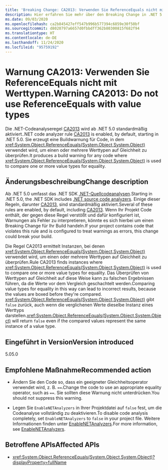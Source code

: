 ```yaml
---
title: 'Breaking Change: CA2013: Verwenden Sie ReferenceEquals nicht mit Werttypen.'
description: Hier erfahren Sie mehr über den Breaking Change in .NET 5.0, der durch die Aktivierung der Codeanalyseregel „CA2013“ ausgelöst wird.
ms.date: 09/03/2020
ms.openlocfilehash: ca2b845427eff547b996b577394c6859e30f50bf
ms.sourcegitcommit: d8020797a6657d0fbbdff362b80300815f682f94
ms.translationtype: HT
ms.contentlocale: de-DE
ms.lasthandoff: 11/24/2020
ms.locfileid: "95759192"
---
```

# <a name="warning-ca2013-do-not-use-referenceequals-with-value-types"></a><span data-ttu-id="e0a38-103">Warnung CA2013: Verwenden Sie ReferenceEquals nicht mit Werttypen.</span><span class="sxs-lookup"><span data-stu-id="e0a38-103">Warning CA2013: Do not use ReferenceEquals with value types</span></span>

<span data-ttu-id="e0a38-104">Die .NET-Codeanalyseregel [CA2013](/visualstudio/code-quality/ca2013) wird ab .NET 5.0 standardmäßig aktiviert.</span><span class="sxs-lookup"><span data-stu-id="e0a38-104">.NET code analyzer rule [CA2013](/visualstudio/code-quality/ca2013) is enabled, by default, starting in .NET 5.0.</span></span> <span data-ttu-id="e0a38-105">Sie erzeugt eine Buildwarnung für Code, in dem <xref:System.Object.ReferenceEquals(System.Object,System.Object)> verwendet wird, um einen oder mehrere Werttypen auf Gleichheit zu überprüfen.</span><span class="sxs-lookup"><span data-stu-id="e0a38-105">It produces a build warning for any code where <xref:System.Object.ReferenceEquals(System.Object,System.Object)> is used to compare one or more value types for equality.</span></span>

## <a name="change-description"></a><span data-ttu-id="e0a38-106">Änderungsbeschreibung</span><span class="sxs-lookup"><span data-stu-id="e0a38-106">Change description</span></span>

<span data-ttu-id="e0a38-107">Ab .NET 5.0 umfasst das .NET SDK [.NET-Quellcodeanalysen](../../../../fundamentals/code-analysis/overview.md).</span><span class="sxs-lookup"><span data-stu-id="e0a38-107">Starting in .NET 5.0, the .NET SDK includes [.NET source code analyzers](../../../../fundamentals/code-analysis/overview.md).</span></span> <span data-ttu-id="e0a38-108">Einige dieser Regeln, darunter [CA2013](/visualstudio/code-quality/ca2013), sind standardmäßig aktiviert.</span><span class="sxs-lookup"><span data-stu-id="e0a38-108">Several of these rules are enabled, by default, including [CA2013](/visualstudio/code-quality/ca2013).</span></span> <span data-ttu-id="e0a38-109">Wenn Ihr Projekt Code enthält, der gegen diese Regel verstößt und dafür konfiguriert ist, Warnungen als Fehler zu interpretieren, könnte es sich hierbei um einen Breaking Change für Ihr Build handeln.</span><span class="sxs-lookup"><span data-stu-id="e0a38-109">If your project contains code that violates this rule and is configured to treat warnings as errors, this change could break your build.</span></span>

<span data-ttu-id="e0a38-110">Die Regel CA2013 ermittelt Instanzen, bei denen <xref:System.Object.ReferenceEquals(System.Object,System.Object)> verwendet wird, um einen oder mehrere Werttypen auf Gleichheit zu überprüfen.</span><span class="sxs-lookup"><span data-stu-id="e0a38-110">Rule CA2013 finds instances where <xref:System.Object.ReferenceEquals(System.Object,System.Object)> is used to compare one or more value types for equality.</span></span> <span data-ttu-id="e0a38-111">Das Überprüfen von Werttypen auf Gleichheit auf diese Weise kann zu falschen Ergebnissen führen, da die Werte vor dem Vergleich geschachtelt werden.</span><span class="sxs-lookup"><span data-stu-id="e0a38-111">Comparing value types for equality in this way can lead to incorrect results, because the values are boxed before they're compared.</span></span> <span data-ttu-id="e0a38-112"><xref:System.Object.ReferenceEquals(System.Object,System.Object)> gibt `false` zurück, auch wenn die verglichenen Werte dieselbe Instanz eines Werttyps darstellen.</span><span class="sxs-lookup"><span data-stu-id="e0a38-112"><xref:System.Object.ReferenceEquals(System.Object,System.Object)> will return `false` even if the compared values represent the same instance of a value type.</span></span>

## <a name="version-introduced"></a><span data-ttu-id="e0a38-113">Eingeführt in Version</span><span class="sxs-lookup"><span data-stu-id="e0a38-113">Version introduced</span></span>

<span data-ttu-id="e0a38-114">5.0</span><span class="sxs-lookup"><span data-stu-id="e0a38-114">5.0</span></span>

## <a name="recommended-action"></a><span data-ttu-id="e0a38-115">Empfohlene Maßnahme</span><span class="sxs-lookup"><span data-stu-id="e0a38-115">Recommended action</span></span>

- <span data-ttu-id="e0a38-116">Ändern Sie den Code so, dass ein geeigneter Gleichheitsoperator verwendet wird, z. B. `==`.</span><span class="sxs-lookup"><span data-stu-id="e0a38-116">Change the code to use an appropriate equality operator, such as `==`.</span></span> <span data-ttu-id="e0a38-117">Sie sollten diese Warnung nicht unterdrücken.</span><span class="sxs-lookup"><span data-stu-id="e0a38-117">You should not suppress this warning.</span></span>

- <span data-ttu-id="e0a38-118">Legen Sie `EnableNETAnalyzers` in Ihrer Projektdatei auf `false` fest, um die Codeanalyse vollständig zu deaktivieren.</span><span class="sxs-lookup"><span data-stu-id="e0a38-118">To disable code analysis completely, set `EnableNETAnalyzers` to `false` in your project file.</span></span> <span data-ttu-id="e0a38-119">Weitere Informationen finden unter [EnableNETAnalyzers](../../../project-sdk/msbuild-props.md#enablenetanalyzers).</span><span class="sxs-lookup"><span data-stu-id="e0a38-119">For more information, see [EnableNETAnalyzers](../../../project-sdk/msbuild-props.md#enablenetanalyzers).</span></span>

## <a name="affected-apis"></a><span data-ttu-id="e0a38-120">Betroffene APIs</span><span class="sxs-lookup"><span data-stu-id="e0a38-120">Affected APIs</span></span>

- <xref:System.Object.ReferenceEquals(System.Object,System.Object)?displayProperty=fullName>

<!--

### Affected APIs

- `M:System.Object.ReferenceEquals(System.Object,System.Object)`

### Category

Code analysis

-->
